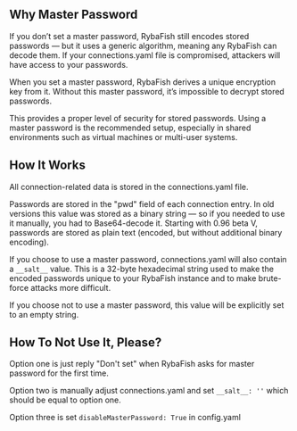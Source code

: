 ## Why Master Password

If you don’t set a master password, RybaFish still encodes stored passwords — but it uses a generic algorithm, meaning any RybaFish can decode them. If your connections.yaml file is compromised, attackers will have access to your passwords.

When you set a master password, RybaFish derives a unique encryption key from it. Without this master password, it’s impossible to decrypt stored passwords.

This provides a proper level of security for stored passwords. Using a master password is the recommended setup, especially in shared environments such as virtual machines or multi-user systems.

## How It Works

All connection-related data is stored in the connections.yaml file.

Passwords are stored in the "pwd" field of each connection entry.
In old versions this value was stored as a binary string — so if you needed to use it manually, you had to Base64-decode it.
Starting with 0.96 beta V, passwords are stored as plain text (encoded, but without additional binary encoding).

If you choose to use a master password, connections.yaml will also contain a `__salt__` value.
This is a 32-byte hexadecimal string used to make the encoded passwords unique to your RybaFish instance and to make brute-force attacks more difficult.

If you choose not to use a master password, this value will be explicitly set to an empty string.

## How To Not Use It, Please?

Option one is just reply "Don't set" when RybaFish asks for master password for the first time.

Option two is manually adjust connections.yaml and set `__salt__: ''` which should be equal to option one.

Option three is set `disableMasterPassword: True` in config.yaml
